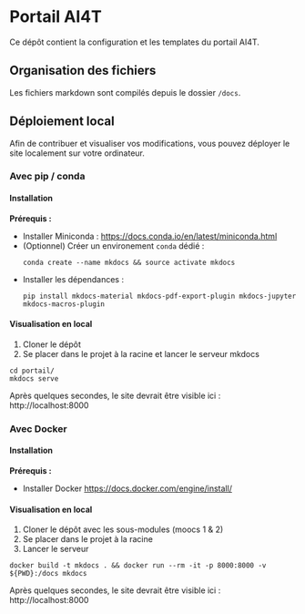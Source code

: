# Portail AI4T

Ce dépôt contient la configuration et les templates du portail AI4T.

## Organisation des fichiers

Les fichiers markdown sont compilés depuis le dossier `/docs`. 

## Déploiement local

Afin de contribuer et visualiser vos modifications, vous pouvez déployer le site localement 
sur votre ordinateur.

### Avec pip / conda

#### Installation

**Prérequis :**
- Installer Miniconda : https://docs.conda.io/en/latest/miniconda.html
- (Optionnel) Créer un environement `conda` dédié : 
  ```shell
  conda create --name mkdocs && source activate mkdocs
  ```
- Installer les dépendances :
  ```shell
  pip install mkdocs-material mkdocs-pdf-export-plugin mkdocs-jupyter mkdocs-macros-plugin
  ```

#### Visualisation en local

1. Cloner le dépôt
2. Se placer dans le projet à la racine et lancer le serveur mkdocs
  ```shell
  cd portail/
  mkdocs serve
  ```

Après quelques secondes, le site devrait être visible ici : http://localhost:8000

### Avec Docker

#### Installation

**Prérequis :**
- Installer Docker https://docs.docker.com/engine/install/

#### Visualisation en local
1. Cloner le dépôt avec les sous-modules (moocs 1 & 2)
2. Se placer dans le projet à la racine
3. Lancer le serveur
  ```shell
  docker build -t mkdocs . && docker run --rm -it -p 8000:8000 -v ${PWD}:/docs mkdocs
  ```

Après quelques secondes, le site devrait être visible ici : http://localhost:8000